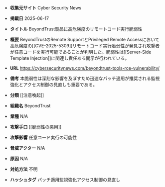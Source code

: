 - **収集元サイト**
Cyber Security News

- **掲載日**
2025-06-17

- **タイトル**
BeyondTrust製品に高危険度のリモートコード実行脆弱性

- **概要**
BeyondTrustのRemote SupportとPrivileged Remote Accessにおいて高危険度の[[CVE-2025-5309]]リモートコード実行脆弱性が発見され攻撃者が任意コードを実行可能であることが判明した。脆弱性は[[Server-Side Template Injection]]に関連し責任ある開示が行われている。

- **URL**
https://cybersecuritynews.com/beyondtrust-tools-rce-vulnerability/

- **備考**
本脆弱性は深刻な影響を及ぼすため迅速なパッチ適用が推奨される監視強化とアクセス制御の見直しも重要である。

- **分類**
[[注意喚起]]

- **組織名**
BeyondTrust

- **業種**
N/A

- **攻撃手口**
[[脆弱性の悪用]]

- **攻撃影響**
任意コード実行の可能性

- **脅威アクター**
N/A

- **原因**
N/A

- **対処方法**
不明

- **ハッシュタグ**
パッチ適用監視強化アクセス制御の見直し
